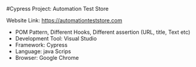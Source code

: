 #Cypress Project: Automation Test Store

Website Link: https://automationteststore.com

* POM Pattern, Different Hooks, Different assertion (URL, title, Text etc)
* Development Tool: Visual Studio
* Framework: Cypress
* Language: java Scrips
* Browser: Google Chrome
